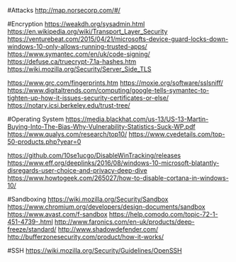 #Attacks
http://map.norsecorp.com/#/

#Encryption
https://weakdh.org/sysadmin.html
https://en.wikipedia.org/wiki/Transport_Layer_Security
https://venturebeat.com/2015/04/21/microsofts-device-guard-locks-down-windows-10-only-allows-running-trusted-apps/
https://www.symantec.com/en/uk/code-signing/
https://defuse.ca/truecrypt-7.1a-hashes.htm
https://wiki.mozilla.org/Security/Server_Side_TLS

https://www.grc.com/fingerprints.htm
https://moxie.org/software/sslsniff/
https://www.digitaltrends.com/computing/google-tells-symantec-to-tighten-up-how-it-issues-security-certificates-or-else/
https://notary.icsi.berkeley.edu/trust-tree/

#Operating System
https://media.blackhat.com/us-13/US-13-Martin-Buying-Into-The-Bias-Why-Vulnerability-Statistics-Suck-WP.pdf
https://www.qualys.com/research/top10/
https://www.cvedetails.com/top-50-products.php?year=0

https://github.com/10se1ucgo/DisableWinTracking/releases
https://www.eff.org/deeplinks/2016/08/windows-10-microsoft-blatantly-disregards-user-choice-and-privacy-deep-dive
https://www.howtogeek.com/265027/how-to-disable-cortana-in-windows-10/

#Sandboxing
https://wiki.mozilla.org/Security/Sandbox
https://www.chromium.org/developers/design-documents/sandbox
https://www.avast.com/f-sandbox
https://help.comodo.com/topic-72-1-451-4739-.html
http://www.faronics.com/en-uk/products/deep-freeze/standard/
http://www.shadowdefender.com/
http://bufferzonesecurity.com/product/how-it-works/


#SSH
https://wiki.mozilla.org/Security/Guidelines/OpenSSH